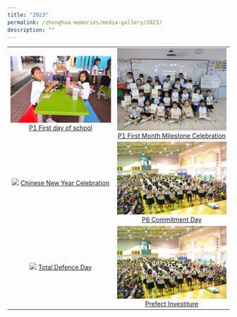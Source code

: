 ```yaml
---
title: "2023"
permalink: /zhenghua-memories/media-gallery/2023/
description: ""
---
```

|                 |                                     |
|:-------------:|:----------------:|
| ![](/images/P1%20First%20Day.jpg) <a href="https://photos.app.goo.gl/M951aiUrnC8FF5R56" target="_blank"> P1 First day of school</a>      |![](/images/P1%20First%20Month.jpg)    <a href="https://photos.app.goo.gl/aYqYPncxvzmAmM1LA" target="_blank"> P1 First Month Milestone Celebration</a>
| ![](/images/Chinese%20New%20Year%202023.png) <a href="https://photos.app.goo.gl/S856sbmMsz3woUwaA" target="_blank"> Chinese New Year Celebration</a>      |![](/images/P6%20Commitment%20Day.jpg)    <a href="https://photos.app.goo.gl/pRcyVukaaTXkmh1g7" target="_blank"> P6 Commitment Day</a>
| ![](/images/Chinese%20New%20Year%202023.png) <a href="https://photos.app.goo.gl/NxHMmwTShWp7M3Mn9" target="_blank"> Total Defence Day</a>      |![](/images/P6%20Commitment%20Day.jpg)    <a href="https://photos.app.goo.gl/pRcyVukaaTXkmh1g7" target="_blank"> Prefect Investiture</a>

